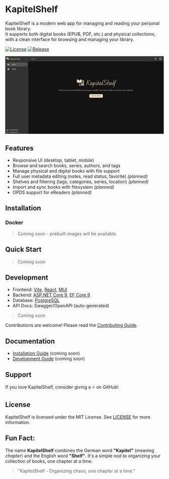 # KapitelShelf

KapitelShelf is a modern web app for managing and reading your personal book library.  
It supports both digital books (EPUB, PDF, etc.) and physical collections, with a clean interface for browsing and managing your library.

[![License](https://img.shields.io/github/license/thomasmiller01/kapitelshelf?style=flat-square)](./LICENSE)
[![Release](https://img.shields.io/github/v/release/thomasmiller01/kapitelshelf?style=flat-square)](https://github.com/thomasmiller01/kapitelshelf/releases)

![Home Page](./docs/.attachments/home_page.png)

## Features

- Responsive UI (desktop, tablet, mobile)
- Browse and search books, series, authors, and tags
- Manage physical and digital books with file support
- Full user metadata editing (notes, read status, favorite) _(planned)_
- Shelves and filtering (tags, categories, series, location) _(planned)_
- Import and sync books with filesystem _(planned)_
- OPDS support for eReaders _(planned)_

## Installation

### Docker

> Coming soon - prebuilt images will be available.

## Quick Start

> Coming soon

## Development

- Frontend: [Vite](https://vitejs.dev/), [React](https://react.dev/), [MUI](https://mui.com/)
- Backend: [ASP.NET Core 9](https://learn.microsoft.com/en-us/aspnet/core/), [EF Core 9](https://learn.microsoft.com/en-us/ef/core/)
- Database: [PostgreSQL](https://www.postgresql.org/)
- API Docs: Swagger/OpenAPI (auto-generated)

> Coming soon

Contributions are welcome! Please read the [Contributing Guide](./CONTRIBUTING.md).

## Documentation

- [Installation Guide](docs/installation.md) (coming soon)
- [Development Guide](docs/development.md) (coming soon)

## Support

If you love KapitelShelf, consider giving a ⭐ on GitHub!

## License

KapitelShelf is licensed under the MIT License.
See [LICENSE](./LICENSE) for more information.

## Fun Fact:

The name **KapitelShelf** combines the German word **"Kapitel"** (meaning _chapter_) and the English word **"Shelf"**.
It's a simple nod to organizing your collection of books, one chapter at a time.

> "KapitelShelf - Organizing chaos, one chapter at a time."
